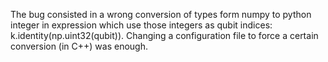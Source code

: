 The bug consisted in a wrong conversion of types form numpy to python integer in expression which use those integers as qubit indices: k.identity(np.uint32(qubit)). Changing a configuration file to force a certain conversion (in C++) was enough.